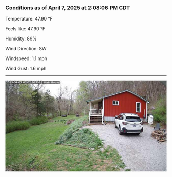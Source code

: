 ### Conditions as of April 7, 2025 at 2:08:06 PM CDT 

Temperature: 47.90 &deg;F

Feels like: 47.90 &deg;F

Humidity: 86%

Wind Direction: SW

Windspeed: 1.1 mph

Wind Gust: 1.6 mph

---

<img src="./images/latest.jpeg"/>

